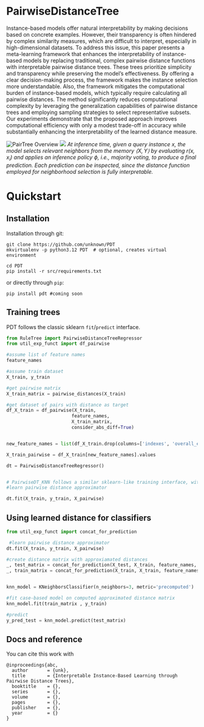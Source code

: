 # PairwiseDistanceTree
Instance-based models offer natural interpretability by making decisions based on concrete examples. 
However, their transparency is often hindered by complex similarity measures, which are difficult to interpret, especially in high-dimensional datasets. 
To address this issue, this paper presents a meta-learning framework that enhances the interpretability of instance-based models by replacing traditional, complex pairwise distance functions with interpretable pairwise distance trees. 
These trees prioritize simplicity and transparency while preserving the model’s effectiveness. 
By offering a clear decision-making process, the framework makes the instance selection more understandable.
Also, the framework mitigates the computational burden of instance-based models, which typically require calculating all pairwise distances. 
The method significantly reduces computational complexity by leveraging the generalization capabilities of pairwise distance trees and employing sampling strategies to select representative subsets. 
Our experiments demonstrate that the proposed approach improves computational efficiency with only a modest trade-off in accuracy while substantially enhancing the interpretability of the learned distance measure.

![PairTree Overview](https://github.com/user-attachments/assets/b944e9d7-bfef-4c1a-92db-82e3d603473c)
![](path_to_image)
*At inference time, given a query instance $`x`$, the model selects relevant neighbors from the memory $`\langle X, Y \rangle`$ by evaluating $`r(x,x_i)`$ and applies an inference policy $`\phi`$, i.e., majority voting, to produce a final prediction. Each prediction can be inspected, since the distance function employed for neighborhood selection is fully interpretable.*

# Quickstart
## Installation
Installation through git:
```shell
git clone https://github.com/unknown/PDT
mkvirtualenv -p python3.12 PDT  # optional, creates virtual environment

cd PDT
pip install -r src/requirements.txt
```
or directly through `pip`:
```shell
pip install pdt #coming soon
```

## Training trees
PDT follows the classic sklearn `fit`/`predict` interface.  

```python
from RuleTree import PairwiseDistanceTreeRegressor
from util_exp_funct import df_pairwise

#assume list of feature names
feature_names

#assume train dataset
X_train, y_train 

#get pairwise matrix
X_train_matrix = pairwise_distances(X_train) 

#get dataset of pairs with distance as target
df_X_train = df_pairwise(X_train,
                        feature_names,
                        X_train_matrix,
                        consider_abs_diff=True)


new_feature_names = list(df_X_train.drop(columns=['indexes', 'overall_euclidean_distance_sklr']).columns)

X_train_pairwise = df_X_train[new_feature_names].values

dt = PairwiseDistanceTreeRegressor()


# PairwiseDT_KNN follows a similar sklearn-like training interface, with max_depth, n_neighbors, etc. as available parameters
#learn pairwise distance approximator

dt.fit(X_train, y_train, X_pairwise)
```


## Using learned distance for classifiers

```python
from util_exp_funct import concat_for_prediction

 #learn pairwise distance approximator
dt.fit(X_train, y_train, X_pairwise)

#create distance matrix with approxiamated distances
_, test_matrix = concat_for_prediction(X_test, X_train, feature_names, dt, consider_abs_diff=True)
_, train_matrix = concat_for_prediction(X_train, X_train, feature_names, dt, consider_abs_diff=True)


knn_model = KNeighborsClassifier(n_neighbors=3, metric='precomputed')

#fit case-based model on computed approximated distance matrix
knn_model.fit(train_matrix , y_train)

#predict
y_pred_test = knn_model.predict(test_matrix)
```


## Docs and reference

You can cite this work with
```
@inproceedings{abc,
  author       = {unk},
  title        = {Interpretable Instance-Based Learning through Pairwise Distance Trees},
  booktitle    = {},
  series       = {},
  volume       = {},
  pages        = {},
  publisher    = {},
  year         = {}
}
```
